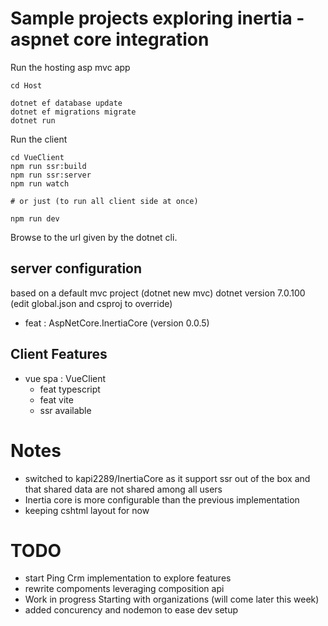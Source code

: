 # Sample projects exploring inertia - aspnet core integration

Run the hosting asp mvc app
```
cd Host

dotnet ef database update
dotnet ef migrations migrate
dotnet run
```

Run the client 
```
cd VueClient
npm run ssr:build
npm run ssr:server
npm run watch

# or just (to run all client side at once)

npm run dev

```

Browse to the url given by the dotnet cli.

## server configuration

based on a default mvc project (dotnet new mvc)
dotnet version 7.0.100 (edit global.json and csproj to override)

- feat : AspNetCore.InertiaCore (version 0.0.5)

## Client Features

- vue spa : VueClient
   - feat typescript
   - feat vite 
   - ssr available

# Notes 

 - switched to kapi2289/InertiaCore as it support ssr out of the box and that shared data are not shared among all users
 - Inertia core is more configurable than the previous implementation
 - keeping cshtml layout for now

# TODO 

   - start Ping Crm implementation to explore features
   - rewrite compoments leveraging composition api
   - Work in progress Starting with organizations (will come later this week)
   - added concurency and nodemon to ease dev setup 